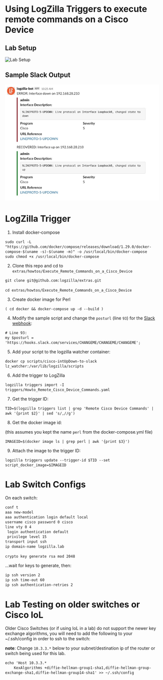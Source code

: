 # Using LogZilla Triggers to execute remote commands on a Cisco Device


## Lab Setup


![Lab Setup](images/lab-design.jpg)


## Sample Slack Output

![Sample Slack Message](images/slack-cisco-interface-bounce.jpg)




# LogZilla Trigger


1. Install docker-compose

```
sudo curl -L "https://github.com/docker/compose/releases/download/1.29.0/docker-compose-$(uname -s)-$(uname -m)" -o /usr/local/bin/docker-compose
sudo chmod +x /usr/local/bin/docker-compose
```

2. Clone this repo and cd to `extras/howtos/Execute_Remote_Commands_on_a_Cisco_Device`

```
git clone git@github.com:logzilla/extras.git

cd extras/howtos/Execute_Remote_Commands_on_a_Cisco_Device
```

3. Create docker image for Perl

```
( cd docker && docker-compose up -d --build )
```

4. Modify the sample script and change the `posturl` (line `93`) for the [Slack webhook](https://api.slack.com/messaging/webhooks):

```
# Line 93:
my $posturl = 'https://hooks.slack.com/services/CHANGEME/CHANGEME/CHANGEME';
```


5. Add your script to the logzilla watcher container:

```
docker cp scripts/cisco-intUpDown-to-slack lz_watcher:/var/lib/logzilla/scripts
```

6. Add the trigger to LogZilla

```
logzilla triggers import -I triggers/Howto_Remote_Cisco_Device_Commands.yaml
```

7. Get the trigger ID:

```
TID=$(logzilla triggers list | grep 'Remote Cisco Device Commands' | awk '{print $2}' | sed 's/,//g')
```

8. Get the docker image id:

(this assumes you kept the name `perl` from the docker-compose.yml file)

```
IMAGEID=$(docker image ls | grep perl | awk '{print $3}')
```

9. Attach the image to the trigger ID:

```
logzilla triggers update --trigger-id $TID --set script_docker_image=$IMAGEID
```


# Lab Switch Configs
On each switch:


```
conf t
aaa new-model
aaa authentication login default local
username cisco password 0 cisco
line vty 0 4
 login authentication default
 privilege level 15
transport input ssh
ip domain-name logzilla.lab

crypto key generate rsa mod 2048
```

...wait for keys to generate, then:

```
ip ssh version 2
ip ssh time-out 60
ip ssh authentication-retries 2
```


# Lab Testing on older switches or Cisco IoL

Older Cisco Switches (or if using IoL in a lab) do not support the newer key exchange algorithms, you will need to add the following to your ~/.ssh/config in order to ssh to the switch:

**note**: Change `10.3.3.*` below to your subnet/destination ip of the router or switch being used for this lab.

```
echo 'Host 10.3.3.*
    KexAlgorithms +diffie-hellman-group1-sha1,diffie-hellman-group-exchange-sha1,diffie-hellman-group14-sha1' >> ~/.ssh/config
```
